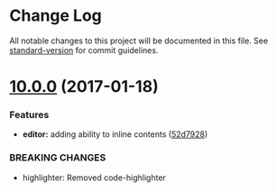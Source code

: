 # Change Log

All notable changes to this project will be documented in this file. See [standard-version](https://github.com/conventional-changelog/standard-version) for commit guidelines.

<a name="10.0.0"></a>
# [10.0.0](https://github.com/swimlane/ngx-ui/compare/8.0.6...v10.0.0) (2017-01-18)


### Features

* **editor:** adding ability to inline contents ([52d7928](https://github.com/swimlane/ngx-ui/commit/52d7928))

### BREAKING CHANGES

* highlighter: Removed code-highlighter

